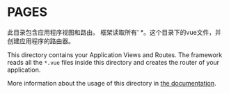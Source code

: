 # PAGES

此目录包含应用程序视图和路由。
框架读取所有' *。这个目录下的vue文件，并创建应用程序的路由器。 
 
This directory contains your Application Views and Routes.
The framework reads all the `*.vue` files inside this directory and creates the router of your application.

More information about the usage of this directory in [the documentation](https://nuxtjs.org/guide/routing).

